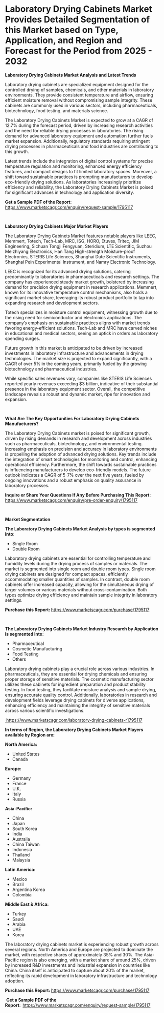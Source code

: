 <p><h1>Laboratory Drying Cabinets Market Provides Detailed Segmentation of this Market based on Type, Application, and Region and Forecast for the Period from 2025 - 2032</h1></p><p><strong>Laboratory Drying Cabinets Market Analysis and Latest Trends</strong></p>
<p><p>Laboratory drying cabinets are specialized equipment designed for the controlled drying of samples, chemicals, and other materials in laboratory environments. They provide consistent temperature and airflow, ensuring efficient moisture removal without compromising sample integrity. These cabinets are commonly used in various sectors, including pharmaceuticals, biotechnology, food testing, and materials science.</p><p>The Laboratory Drying Cabinets Market is expected to grow at a CAGR of 12.7% during the forecast period, driven by increasing research activities and the need for reliable drying processes in laboratories. The rising demand for advanced laboratory equipment and automation further fuels market expansion. Additionally, regulatory standards requiring stringent drying processes in pharmaceuticals and food industries are contributing to this growth.</p><p>Latest trends include the integration of digital control systems for precise temperature regulation and monitoring, enhanced energy efficiency features, and compact designs to fit limited laboratory spaces. Moreover, a shift toward sustainable practices is prompting manufacturers to develop eco-friendly drying solutions. As laboratories increasingly prioritize efficiency and reliability, the Laboratory Drying Cabinets Market is poised for significant advances in technology and application diversity.</p></p>
<p><strong>Get a Sample PDF of the Report:&nbsp;</strong> <a href="https://www.marketscagr.com/enquiry/request-sample/1795117?utm_campaign=2004&utm_medium=2&utm_source=Github&utm_content=ia&utm_term=16042025&utm_id=laboratory-drying-cabinets">https://www.marketscagr.com/enquiry/request-sample/1795117</a></p>
<p>&nbsp;</p>
<p><strong>Laboratory Drying Cabinets Major Market Players</strong></p>
<p><p>The Laboratory Drying Cabinets Market features notable players like LEEC, Memmert, Totech, Tech-Lab, MRC, ISG, HORO, Etuves, Tritec, JIM Engineering, Sichuan Tongji Fengyuan, Steridium, LTE Scientific, Suzhou Meizhiyang Electronics, Han Tang High-strength Moisture-proof Electronics, STERIS Life Sciences, Shanghai Dute Scientific Instruments, Shanghai Pein Experimental Instrument, and Namry Electronic Technology. </p><p>LEEC is recognized for its advanced drying solutions, catering predominantly to laboratories in pharmaceuticals and research settings. The company has experienced steady market growth, bolstered by increasing demand for precision drying equipment in research applications. Memmert, known for its innovative temperature control mechanisms, also holds a significant market share, leveraging its robust product portfolio to tap into expanding research and development sectors.</p><p>Totech specializes in moisture control equipment, witnessing growth due to the rising need for semiconductor and electronics applications. The company’s emphasis on sustainable practices aligns with market trends favoring energy-efficient solutions. Tech-Lab and MRC have carved niches in educational and medical sectors, seeing an uptick in orders as laboratory spending surges.</p><p>Future growth in this market is anticipated to be driven by increased investments in laboratory infrastructure and advancements in drying technologies. The market size is projected to expand significantly, with a CAGR of over 5% in the coming years, primarily fueled by the growing biotechnology and pharmaceutical industries.</p><p>While specific sales revenues vary, companies like STERIS Life Sciences reported yearly revenues exceeding $3 billion, indicative of their substantial presence in the laboratory equipment sector. Overall, the competitive landscape reveals a robust and dynamic market, ripe for innovation and expansion.</p></p>
<p>&nbsp;</p>
<p><strong>What Are The Key Opportunities For Laboratory Drying Cabinets Manufacturers?</strong></p>
<p><p>The Laboratory Drying Cabinets market is poised for significant growth, driven by rising demands in research and development across industries such as pharmaceuticals, biotechnology, and environmental testing. Increasing emphasis on precision and accuracy in laboratory environments is propelling the adoption of advanced drying solutions. Key trends include the integration of smart technologies for monitoring and control, enhancing operational efficiency. Furthermore, the shift towards sustainable practices is influencing manufacturers to develop eco-friendly models. The future outlook indicates a CAGR of 5-7% over the next five years, fueled by ongoing innovations and a robust emphasis on quality assurance in laboratory processes.</p></p>
<p><strong>Inquire or Share Your Questions If Any Before Purchasing This Report:</strong> <a href="https://www.marketscagr.com/enquiry/pre-order-enquiry/1795117?utm_campaign=2004&utm_medium=2&utm_source=Github&utm_content=ia&utm_term=16042025&utm_id=laboratory-drying-cabinets">https://www.marketscagr.com/enquiry/pre-order-enquiry/1795117</a></p>
<p>&nbsp;</p>
<p><strong>Market Segmentation</strong></p>
<p><strong>The Laboratory Drying Cabinets Market Analysis by types is segmented into:</strong></p>
<p><ul><li>Single Room</li><li>Double Room</li></ul></p>
<p><p>Laboratory drying cabinets are essential for controlling temperature and humidity levels during the drying process of samples or materials. The market is segmented into single room and double room types. Single room drying cabinets are designed for compact spaces, efficiently accommodating smaller quantities of samples. In contrast, double room cabinets offer increased capacity, allowing for the simultaneous drying of larger volumes or various materials without cross-contamination. Both types optimize drying efficiency and maintain sample integrity in laboratory settings.</p></p>
<p><strong>Purchase this Report:&nbsp;</strong><a href="https://www.marketscagr.com/purchase/1795117?utm_campaign=2004&utm_medium=2&utm_source=Github&utm_content=ia&utm_term=16042025&utm_id=laboratory-drying-cabinets">https://www.marketscagr.com/purchase/1795117</a></p>
<p>&nbsp;</p>
<p><strong>The Laboratory Drying Cabinets Market Industry Research by Application is segmented into:</strong></p>
<p><ul><li>Pharmaceutical</li><li>Cosmetic Manufacturing</li><li>Food Testing</li><li>Others</li></ul></p>
<p><p>Laboratory drying cabinets play a crucial role across various industries. In pharmaceuticals, they are essential for drying chemicals and ensuring proper storage of sensitive materials. The cosmetic manufacturing sector utilizes these cabinets for ingredient preparation and product stability testing. In food testing, they facilitate moisture analysis and sample drying, ensuring accurate quality control. Additionally, laboratories in research and development fields leverage drying cabinets for diverse applications, enhancing efficiency and maintaining the integrity of sensitive materials across various scientific investigations.</p></p>
<p><a href="https://www.marketscagr.com/laboratory-drying-cabinets-r1795117?utm_campaign=2004&utm_medium=2&utm_source=Github&utm_content=ia&utm_term=16042025&utm_id=laboratory-drying-cabinets">&nbsp;https://www.marketscagr.com/laboratory-drying-cabinets-r1795117</a></p>
<p><strong>In terms of Region, the Laboratory Drying Cabinets Market Players available by Region are:</strong></p>
<p>
    <p> <strong> North America: </strong>
        <ul>
            <li>United States</li>
            <li>Canada</li>
        </ul>
        </p> 
    <p> <strong> Europe: </strong>
        <ul>
            <li>Germany</li>
            <li>France</li>
            <li>U.K.</li>
            <li>Italy</li>
            <li>Russia</li>
        </ul>
        </p> 
    <p> <strong> Asia-Pacific: </strong>
        <ul>
            <li>China</li>
            <li>Japan</li>
            <li>South Korea</li>
            <li>India</li>
            <li>Australia</li>
            <li>China Taiwan</li>
            <li>Indonesia</li>
            <li>Thailand</li>
            <li>Malaysia</li>
        </ul>
        </p> 
    <p> <strong> Latin America: </strong>
        <ul>
            <li>Mexico</li>
            <li>Brazil</li>
            <li>Argentina Korea</li>
            <li>Colombia</li>
        </ul>
        </p> 
    <p> <strong> Middle East & Africa: </strong>
        <ul>
            <li>Turkey</li>
            <li>Saudi</li>
            <li>Arabia</li>
            <li>UAE</li>
            <li>Korea</li>
        </ul>
    </p>
    </p>
<p><p>The laboratory drying cabinets market is experiencing robust growth across several regions. North America and Europe are projected to dominate the market, with respective shares of approximately 35% and 30%. The Asia-Pacific region is also emerging, with a market share of around 25%, driven by increased R&D investments and industrial expansion in countries like China. China itself is anticipated to capture about 20% of the market, reflecting its rapid development in laboratory infrastructure and technology adoption.</p></p>
<p><strong>Purchase this Report: </strong><a href="https://www.marketscagr.com/purchase/1795117?utm_campaign=2004&utm_medium=2&utm_source=Github&utm_content=ia&utm_term=16042025&utm_id=laboratory-drying-cabinets">https://www.marketscagr.com/purchase/1795117</a></p>
<p>&nbsp;<strong>Get a Sample PDF of the Report:&nbsp;&nbsp;</strong><a href="https://www.marketscagr.com/enquiry/request-sample/1795117?utm_campaign=2004&utm_medium=2&utm_source=Github&utm_content=ia&utm_term=16042025&utm_id=laboratory-drying-cabinets">https://www.marketscagr.com/enquiry/request-sample/1795117</a></p>
<p><strong></strong></p>
<p><p></p><p></p><p></p></p>